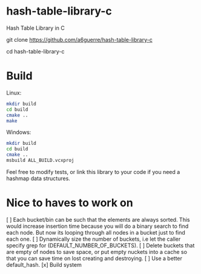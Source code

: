 # hash-table-library-c
Hash Table Library in C

git clone https://github.com/a6guerre/hash-table-library-c

cd hash-table-library-c

# Build

Linux:
```bash
mkdir build
cd build
cmake ..
make
```

Windows:
```bash
mkdir build
cd build
cmake ..
msbuild ALL_BUILD.vcxproj
```

Feel free to modify tests, or link this library to your code if you need a hashmap data structures.

# Nice to haves to work on
[ ] Each bucket/bin can be such that the elements are always sorted. This would increase insertion time because you will do 
  a binary search to find each node. But now its looping through all nodes in a bucket just to find each one.
[ ] Dynamically size the number of buckets, i.e let the caller specify grep for (DEFAULT_NUMBER_OF_BUCKETS).
[ ] Delete buckets that are empty of nodes to save space, or put empty nuckets into a cache so that you can save time on lost creating and destroying.
[ ] Use a better default_hash. 
[x] Build system 